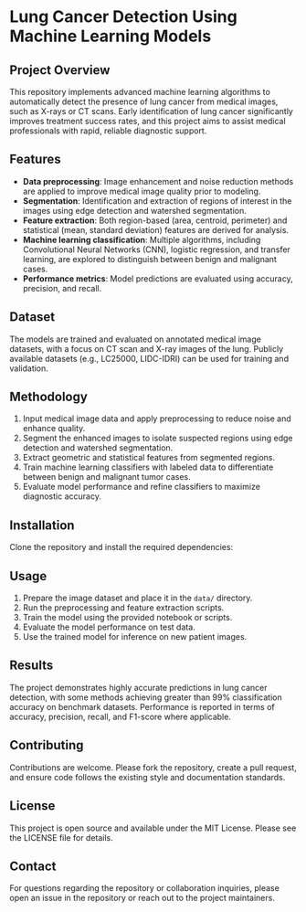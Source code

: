 # Lung Cancer Detection Using Machine Learning Models

## Project Overview

This repository implements advanced machine learning algorithms to automatically detect the presence of lung cancer from medical images, such as X-rays or CT scans. Early identification of lung cancer significantly improves treatment success rates, and this project aims to assist medical professionals with rapid, reliable diagnostic support.

## Features

- **Data preprocessing**: Image enhancement and noise reduction methods are applied to improve medical image quality prior to modeling.
- **Segmentation**: Identification and extraction of regions of interest in the images using edge detection and watershed segmentation.
- **Feature extraction**: Both region-based (area, centroid, perimeter) and statistical (mean, standard deviation) features are derived for analysis.
- **Machine learning classification**: Multiple algorithms, including Convolutional Neural Networks (CNN), logistic regression, and transfer learning, are explored to distinguish between benign and malignant cases.
- **Performance metrics**: Model predictions are evaluated using accuracy, precision, and recall.

## Dataset

The models are trained and evaluated on annotated medical image datasets, with a focus on CT scan and X-ray images of the lung. Publicly available datasets (e.g., LC25000, LIDC-IDRI) can be used for training and validation.

## Methodology

1. Input medical image data and apply preprocessing to reduce noise and enhance quality.
2. Segment the enhanced images to isolate suspected regions using edge detection and watershed segmentation.
3. Extract geometric and statistical features from segmented regions.
4. Train machine learning classifiers with labeled data to differentiate between benign and malignant tumor cases.
5. Evaluate model performance and refine classifiers to maximize diagnostic accuracy.

## Installation

Clone the repository and install the required dependencies:


## Usage

1. Prepare the image dataset and place it in the `data/` directory.
2. Run the preprocessing and feature extraction scripts.
3. Train the model using the provided notebook or scripts.
4. Evaluate the model performance on test data.
5. Use the trained model for inference on new patient images.

## Results

The project demonstrates highly accurate predictions in lung cancer detection, with some methods achieving greater than 99% classification accuracy on benchmark datasets. Performance is reported in terms of accuracy, precision, recall, and F1-score where applicable.

## Contributing

Contributions are welcome. Please fork the repository, create a pull request, and ensure code follows the existing style and documentation standards.

## License

This project is open source and available under the MIT License. Please see the LICENSE file for details.

## Contact

For questions regarding the repository or collaboration inquiries, please open an issue in the repository or reach out to the project maintainers.
